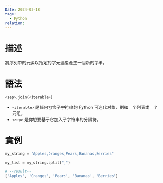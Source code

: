 ```yaml
---
Date: 2024-02-18
tags:
  - Python
relation:
---
```

# 描述
將序列中的元素以指定的字元連接產生一個新的字串。
# 語法
```python
<sep>.join(<iterable>)
```

- `<iterable>` 是任何包含子字符串的 Python 可迭代对象，例如一个列表或一个元组。
- `<sep>` 是你想要基于它加入子字符串的分隔符。
# 實例
```python
my_string = "Apples,Oranges,Pears,Bananas,Berries"

my_list = my_string.split(",")

# --result--
['Apples', 'Oranges', 'Pears', 'Bananas', 'Berries']
```
